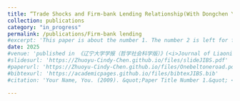 ```yaml
---
title: “Trade Shocks and Firm-bank Lending Relationship(With Dongchen Yang)” 
collection: publications
category: "in_progress"
permalink: /publications/Firm-bank lending
#excerpt: 'This paper is about the number 1. The number 2 is left for future work.'
date: 2025
#venue: 'published in 《辽宁大学学报（哲学社会科学版）》(<i>Journal of Liaoning University(Philosophy and Social Sciences)</i>), Vol 50, No. 6'
#slidesurl: 'https://Zhuoyu-Cindy-Chen.github.io/files/slideJIBS.pdf'
#paperurl: 'https://Zhuoyu-Cindy-Chen.github.io/files/Onebeltoneroad.pdf'
#bibtexurl: 'https://academicpages.github.io/files/bibtexJIBS.bib'
#citation: 'Your Name, You. (2009). &quot;Paper Title Number 1.&quot; <i>Journal 1</i>. 1(1).'

---
```


